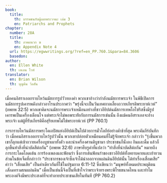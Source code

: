 ```yaml
---
book:
  title:
    th: บรรพชนกับผู้เผยพระวจนะ เล่ม 3
    en: Patriarchs and Prophets
chapter:
  number: 28A
  title:
    th: ภาคผนวก ฆ
    en: Appendix Note 4
  url: https://egwwritings.org/?ref=en_PP.760.1&para=84.3606
  basedon:
author:
  en: Ellen White
  th: เอเลน ไวท์
translator:
  en: Brian Wilson
  th: บุญต้น วิลสัน
---
```

<!--
Appendix Schedule
1 = ก
2 = ข
3 = ค
4 = ฆ
5 = ง
6 = จ
7 = ฉ
8 = ช
9 = ซ
10 = ฌ
-->

เมื่อคนอิสราเอลกราบไหว้นมัสการรูปวัวทองคำ พวกเขาอ้างว่ากำลังนมัสการพระเจ้า ในพิธีเปิดการนมัสการรูปเคารพดังกล่าวอาโรนประกาศว่า “พรุ่งนี้จะเป็นวันเทศกาลเลี้ยงถวายเกียรติพระยาห์เวห์” (อพยพ 32:5) พวกเขาคิดจะนมัสการพระเจ้าเหมือนอย่างที่ชาวอียิปต์นมัสการเทพโอไซริสซึ่งมีรูปเคารพเป็นเครื่องเตือนใจ แต่พระเจ้าไม่พอพระทัยกับการนมัสการเช่นนั้น ถึงแม้คนอิสราเอลจะอ้างพระเจ้า แต่ผู้ที่รับเกียรติคือสุริยเทพไม่ใช่พระยาห์เวห์ {PP 760.1}

การกราบไหว้นมัสการพระโคเอปิสแห่งอียิปต์เป็นไปด้วยการมั่วโลกีย์อย่างต่ำช้าที่สุด พระคัมภีร์บันทึกว่า เมื่อคนอิสราเอลกราบไหว้รูปวัวนั้น พวกเขาปล่อยตัวเหมือนคนที่ไม่รู้จักพระเจ้า กล่าวว่า “รุ่งขึ้นพวกเขาก็ลุกแต่เช้าถวายเครื่องบูชาเผาทั้งตัว และนำเครื่องศานติบูชามา ประชาชนก็นั่งลง กินและดื่ม แล้วก็ลุกขึ้นทำสิ่งที่น่าบัดสีต่อกัน” (อพยพ 32:6) ภาษาฮีบรูคำที่แปลว่า “ทำสิ่งที่น่าบัดสีต่อกัน” หมายถึงการกระโดดโลดเต้น การร้องเพลงและฟ้อนรำ ซึ่งการเต้นฟ้อนรำของชาวอียิปต์ทั้งหยาบคายและเย้ายวน ส่วนในข้อเจ็ดที่กล่าวว่า “ประชากรของเจ้าซึ่งเจ้าได้นำออกจากแผ่นดินอียิปต์นั้น ได้ทำเรื่องเสื่อมเสีย” คำว่า “เสื่อมเสีย” เป็นคำเดียวกันที่ใช้ในปฐมกาล 6:11-12 ซึ่งเขียนว่า “มนุษย์ทั้งหมดประพฤติตน*เสื่อมทราม*บนแผ่นดิน” เมื่อเป็นเช่นนี้จึงเป็นที่เข้าใจว่าพระเจ้าทรงพระพิโรธขนาดไหน และทำไมพระองค์จึงมีพระประสงค์ที่จะทำลายประชาชนเสียในทันที {PP 760.2}
